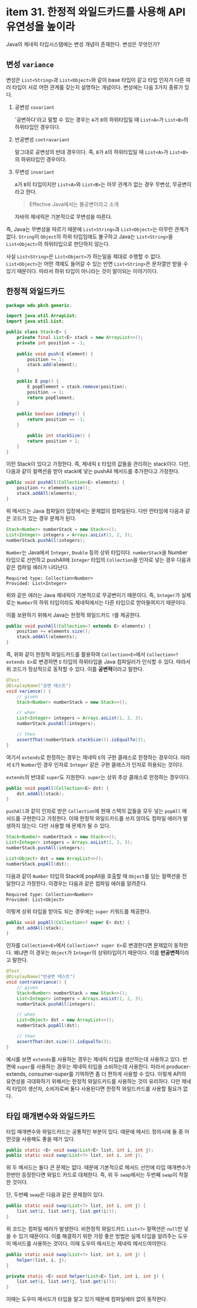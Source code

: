 # item 31. 한정적 와일드카드를 사용해 API 유연성을 높이라

Java의 제네릭 타입시스템에는 변성 개념이 존재한다. 변성은 무엇인가?

## 변성 `variance`

변성은 `List<String>`과 `List<Object>`와 같이 base 타입이 같고 타입 인자가 다른 여러 타입이 서로 어떤 관계를 갖는지 설명하는 개념이다. 변성에는 다음 3가지 종류가 있다.

1. 공변성 `covariant`

    '공변하다'라고 말할 수 있는 경우는 `A`가 `B`의 하위타입일 때 `List<A>`가 `List<B>`의 하위타입인 경우이다.

2. 반공변성 `contravariant`

    말그대로 공변성의 반대 경우이다. 즉, `B`가 `A`의 하위타입일 때 `List<A>`가 `List<B>`의 하위타입인 경우이다.

3. 무변성 `invariant`

    `A`가 `B`의 타입이지만 `List<A>`와 `List<B>`는 아무 관계가 없는 경우 무변성, 무공변이라고 한다.

    > Effective Java에서는 불공변이라고 소개

    자바의 제네릭은 기본적으로 무변성을 따른다.

즉, Java는 무변성을 따르기 때문에 `List<String>`과 `List<Object>`는 아무런 관계가 없다. `String`이 `Object`의 하위 타입임에도 불구하고 Java는 `List<String>`을 `List<Object>`의 하위타입으로 판단하지 않는다.

사실 `List<String>`은 `List<Object>`가 하는일을 제대로 수행할 수 없다. `List<Object>`는 어떤 객체도 들어갈 수 있는 반면 `List<String>`은 문자열만 받을 수 있기 때문이다. 따라서 하위 타입이 아니라는 것이 말이되는 이야기이다.

## 한정적 와일드카드

```java
package edu.pkch.generic;

import java.util.ArrayList;
import java.util.List;

public class Stack<E> {
    private final List<E> stack = new ArrayList<>();
    private int position = -1;
    
    public void push(E element) {
        position += 1;
        stack.add(element);
    }
    
    public E pop() {
        E popElement = stack.remove(position);
        position -= 1;
        return popElement;
    }
    
    public boolean isEmpty() {
        return position == -1;
    }

		public int stackSize() {
        return position + 1;
    }
}
```

이런 Stack이 있다고 가정한다. 즉, 제네릭 `E` 타입의 값들을 관리하는 stack이다. 다만, 다음과 같이 컬랙션을 받아 stack에 넣는 pushAll 메서드를 추가한다고 가정한다.

```java
public void pushAll(Collection<E> elements) {
    position += elements.size();
    stack.addAll(elements);
}
```

위 메서드는 Java 컴파일러 입장에서는 문제없이 컴파일된다. 다만 런타임에 다음과 같은 코드가 있는 경우 문제가 된다.

```java
Stack<Number> numberStack = new Stack<>();
List<Integer> integers = Arrays.asList(1, 2, 3);
numberStack.pushAll(integers);
```

`Number`는 Java에서 `Integer`, `Double` 등의 상위 타입이다. `numberStack`을 Number 타입으로 선언하고 pushAll에 `Integer` 타입의 `Collection`을 인자로 넣는 경우 다음과 같은 컴파일 에러가 나타난다.

```
Required type: Collection<Number>
Provided: List<Integer>
```

위와 같은 에러는 Java 제네릭이 기본적으로 무공변이기 때문이다. 즉, `Integer`가 실제로는 `Number`의 하위 타입이라도 제네릭에서는 다른 타입으로 받아들여지기 때문이다.

이를 보완하기 위해서 Java는 한정적 와일드카드 `?`를 제공한다.

```java
public void pushAll(Collection<? extends E> elements) {
    position += elements.size();
    stack.addAll(elements);
}
```

즉, 위와 같이 한정적 와일드카드를 활용하여 `Collection<E>`에서 `Collection<? extends E>`로 변경하면 `E` 타입의 하위타입을 Java 컴파일러가 인식할 수 있다. 따라서 위 코드가 정상적으로 동작할 수 있다. 이를 **공변적**이라고 말한다.

```java
@Test
@DisplayName("공변 테스트")
void variance() {
    // given
    Stack<Number> numberStack = new Stack<>();

    // when
    List<Integer> integers = Arrays.asList(1, 2, 3);
    numberStack.pushAll(integers);

    // then
    assertThat(numberStack.stackSize()).isEqualTo(3);
}
```

여기서 `extends`로 한정하는 경우는 제네릭 `E`의 구현 클래스로 한정하는 경우이다. 따라서 `E`가 `Number`인 경우 인자로 `Integer` 같은 구현 클래스가 인자로 허용되는 것이다.

`extends`의 반대로 `super`도 지원한다. `super`는 상위 추상 클래스로 한정하는 경우이다.

```java
public void popAll(Collection<E> dst) {
    dst.addAll(stack);
}
```

`pushAll`과 같이 인자로 받은 `Collection`에 현재 스택의 값들을 모두 넣는 `popAll` 메서드를 구현한다고 가정한다. 이때 한정적 와일드카드를 쓰지 않아도 컴파일 에러가 발생하지 않는다. 다만 사용할 때 문제가 될 수 있다.

```java
Stack<Number> numberStack = new Stack<>();
List<Integer> integers = Arrays.asList(1, 2, 3);
numberStack.pushAll(integers);

List<Object> dst = new ArrayList<>();
numberStack.popAll(dst);
```

다음과 같이 `Number` 타입의 Stack에 popAll을 호출할 때 `Object`를 담는 컬랙션을 전달한다고 가정한다. 이경우는 다음과 같은 컴파일 에러를 알려준다.

```
Required type: Collection<Number>
Provided: List<Object>
```

이렇게 상위 타입을 받아도 되는 경우에는 `super` 키워드를 제공한다.

```java
public void popAll(Collection<? super E> dst) {
    dst.addAll(stack);
}
```

인자를 `Collection<E>`에서 `Collection<? super E>`로 변경한다면 문제없이 동작한다. 왜냐면 이 경우는 `Object`가 `Integer`의 상위타입이기 때문이다. 이를 **반공변적**이라고 말한다.

```java
@Test
@DisplayName("반공변 테스트")
void contraVariance() {
    // given
    Stack<Number> numberStack = new Stack<>();
    List<Integer> integers = Arrays.asList(1, 2, 3);
    numberStack.pushAll(integers);

    // when
    List<Object> dst = new ArrayList<>();
    numberStack.popAll(dst);

    // then
    assertThat(dst.size()).isEqualTo(3);
}
```

예시를 보면 `extends`를 사용하는 경우는 제네릭 타입을 생산하는데 사용하고 있다. 반면에 `super`를 사용하는 경우는 제네릭 타입을 소비하는데 사용한다. 따라서 producer-extends, consumer-super를 기억하면 좀 더 편하게 사용할 수 있다. 이렇게 API의 유연성을 극대화하기 위해서는 한정적 와일드카드를 사용하는 것이 유리하다. 다만 제네릭 타입이 생산자, 소비자로써 둘다 사용된다면 한정적 와일드카드를 사용할 필요가 없다.

## 타입 매개변수와 와일드카드

타입 매개변수와 와일드카드는 공통적인 부분이 있다. 때문에 메서드 정의시에 둘 중 어떤것을 사용해도 좋을 때가 있다.

```java
public static <E> void swap(List<E> list, int i, int j);
public static void swap(List<?> list, int i, int j);
```

위 두 메서드는 둘다 큰 문제는 없다. 때문에 기본적으로 메서드 선언에 타입 매개변수가 한번만 등장한다면 와일드 카드로 대체한다. 즉, 위 두 `swap`에서는 두번째 `swap`이 적절한 것이다.

단, 두번째 `swap`은 다음과 같은 문제점이 있다.

```java
public static void swap(List<?> list, int i, int j) {
	list.set(i, list.set(j, list.get(i)));
}
```

위 코드는 컴파일 에러가 발생한다. 비한정적 와일드카드 `List<?>` 컬랙션은 `null`만 넣을 수 있기 때문이다. 이를 해결하기 위한 가장 좋은 방법은 실제 타입을 알려주는 도우미 메서드를 사용하는 것이다. 이때 도우미 메서드는 제네릭 메서드여야한다.

```java
public static void swap(List<?> list, int i, int j) {
	helper(list, i, j);
}

private static <E> void helper(List<E> list, int i, int j) {
	list.set(i, list.set(j, list.get(i)));
}
```

이때는 도우미 메서드가 타입을 알고 있기 때문에 컴파일에러 없이 동작한다.
